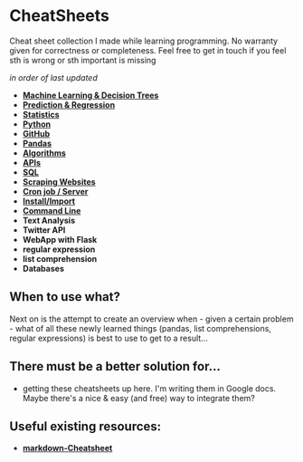 # CheatSheets
Cheat sheet collection I made while learning programming. No warranty given for correctness or completeness. Feel free to get in touch if you feel sth is wrong or sth important is missing

*in order of last updated*

* [**Machine Learning & Decision Trees**](https://docs.google.com/document/d/1DeAGis8uOCZz0vuxvSmHG5ryytWnXppn3w8DmTovwJs/pub)
* [**Prediction & Regression**](https://docs.google.com/document/d/17gVxqwKXuDcA4Uf_LPLCbmYU42wJr1wuqaOGgfp_gQM/pub)
* [**Statistics**](https://docs.google.com/document/d/12ZPekBM_-m7SvnV5Ks4LAg3h6wOYpO2zmR1Mr4SbVtY/pub)
* [**Python**](https://docs.google.com/document/d/1rv_-MRK_ZrjOEs1LGT7QkLy6M9jfmiBc_2QcHkyaejE/pub)
* [**GitHub**](https://docs.google.com/document/d/1CQhNihzMZQpxwiCogqpEN2YLTJtsJKr9oNdvshwISa8/pub)
* [**Pandas**](https://docs.google.com/document/d/132xwnKOXgwkpGglbY8J44CCp0QHsaqNkAG9RTGDMQsA/pub)
* [**Algorithms**](https://docs.google.com/document/d/1-j6v45QeNnhF79prr-YkNMpI2DMHFhQfOHO5Aazp52g/edit)
* [**APIs**](https://docs.google.com/document/d/1FUhSxRpdc5MBpRcmSnHseZlaqZpWxhOTisZ7BBsYmiQ/pub)
* [**SQL**](https://docs.google.com/document/d/1BiJIcuf5XBtvwER-M-vTjmPu5jZN-qC9l7f_rf00-es/edit)
* [**Scraping Websites**](https://docs.google.com/document/d/1CR-b8g4m1VSKVsU_o7SlwVWzuKi5AcHTjfpPyXsgFME/pub)
* [**Cron job / Server**](https://docs.google.com/document/d/1jvMmCzNoFzV215sg0o-Tpfu8PoQTY--EogGLqMB2pnk/pub)
* [**Install/Import**](https://docs.google.com/document/d/1v4xAXfjRwtoNkxFPdC2uKa-BJamHa2DcGUXoyUBfisg/pub)
* [**Command Line**](https://docs.google.com/document/d/1lU0w_yBD-wzq-QtBKRr1BYCvyPXQ1y8jIxTKsQiN2NU/pub)
* **Text Analysis**
* **Twitter API**
* **WebApp with Flask**
* **regular expression**
* **list comprehension**
* **Databases**

## When to use what?
Next on is the attempt to create an overview when - given a certain problem - what of all these newly learned things (pandas, list comprehensions, regular expressions) is best to use to get to a result...

## There must be a better solution for...
- getting these cheatsheets up here. I'm writing them in Google docs. Maybe there's a nice & easy (and free) way to integrate them?

## Useful existing resources:
* [**markdown-Cheatsheet**](https://github.com/adam-p/markdown-here/wiki/Markdown-Cheatsheet)
